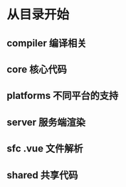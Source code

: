 # 从目录开始
## compiler 编译相关 
## core 核心代码 
## platforms 不同平台的支持
## server 服务端渲染
## sfc  .vue 文件解析
## shared 共享代码
